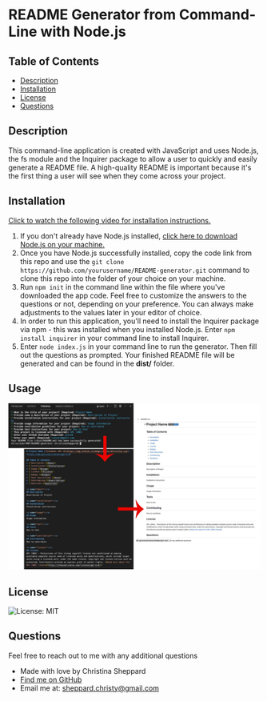# README Generator from Command-Line with Node.js

  ## Table of Contents
  * [ Description ](#about)
  * [ Installation ](#installation)
  * [ License ](#license)
  * [ Questions ](#questions)

  <a name="about"></a>
  ## Description
  This command-line application is created with JavaScript and uses Node.js, the fs module and the Inquirer package to allow a user to quickly and easily generate a README file. A high-quality README is important because it's the first thing a user will see when they come across your project. 
  

  <a name="installation"></a>
  ## Installation
  [Click to watch the following video for installation instructions.](https://watch.screencastify.com/v/d4tYmB51vLbXLK4NCQKk) 
  1. If you don't already have Node.js installed, [click here to download Node.js on your machine.](https://nodejs.org/en/)
  2. Once you have Node.js successfully installed, copy the code link from this repo and use the `git clone https://github.com/yourusername/README-generator.git` command to clone this repo into the folder of your choice on your machine. 
  3. Run `npm init` in the command line within the file where you've downloaded the app code. Feel free to customize the answers to the questions or not, depending on your preference. You can always make adjustments to the values later in your editor of choice.
  4. In order to run this application, you'll need to install the Inquirer package via npm - this was installed when you installed Node.js. Enter `npm install inquirer` in your command line to install Inquirer.
  5. Enter `node index.js` in your command line to run the generator.  Then fill out the questions as prompted. Your finished README file will be generated and can be found in the **dist/** folder. 

  <a name="usage"></a>
  ## Usage
  ![Screenshot of App Functionality](/assets/images/screenshot-readme-generator.jpg)

  <a name="license"></a>
  ## License
  ![License: MIT](https://img.shields.io/badge/License-MIT-yellow.svg)

  <a name="questions"></a>
  ## Questions
  Feel free to reach out to me with any additional questions
  * Made with love by Christina Sheppard
  * [Find me on GitHub](https://github.com/cshepscorp/)
  * Email me at: sheppard.christy@gmail.com
